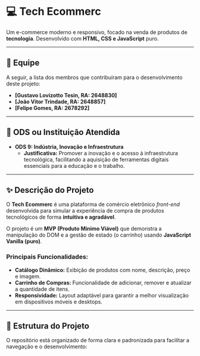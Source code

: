 # 💻 Tech Ecommerc

Um e-commerce moderno e responsivo, focado na venda de produtos de **tecnologia**. Desenvolvido com **HTML, CSS e JavaScript** puro.

---

## 👥 Equipe

A seguir, a lista dos membros que contribuíram para o desenvolvimento deste projeto:

* **[Gustavo Lovizotto Tesin, RA: 2648830]** 
* **[João Vitor Trindade, RA: 2648857]** 
* **[Felipe Gomes, RA: 2678292]** 
---

## 🎯 ODS ou Instituição Atendida

* **ODS 9: Indústria, Inovação e Infraestrutura**
    * **Justificativa:** Promover a inovação e o acesso à infraestrutura tecnológica, facilitando a aquisição de ferramentas digitais essenciais para a educação e o trabalho.

---

## ✨ Descrição do Projeto

O **Tech Ecommerc** é uma plataforma de comércio eletrônico *front-end* desenvolvida para simular a experiência de compra de produtos tecnológicos de forma **intuitiva e agradável**. 

O projeto é um **MVP (Produto Mínimo Viável)** que demonstra a manipulação do DOM e a gestão de estado (o carrinho) usando **JavaScript Vanilla (puro)**.

### Principais Funcionalidades:

* **Catálogo Dinâmico:** Exibição de produtos com nome, descrição, preço e imagem.
* **Carrinho de Compras:** Funcionalidade de adicionar, remover e atualizar a quantidade de itens.
* **Responsividade:** Layout adaptável para garantir a melhor visualização em dispositivos móveis e desktops.

---

## 📂 Estrutura do Projeto

O repositório está organizado de forma clara e padronizada para facilitar a navegação e o desenvolvimento: